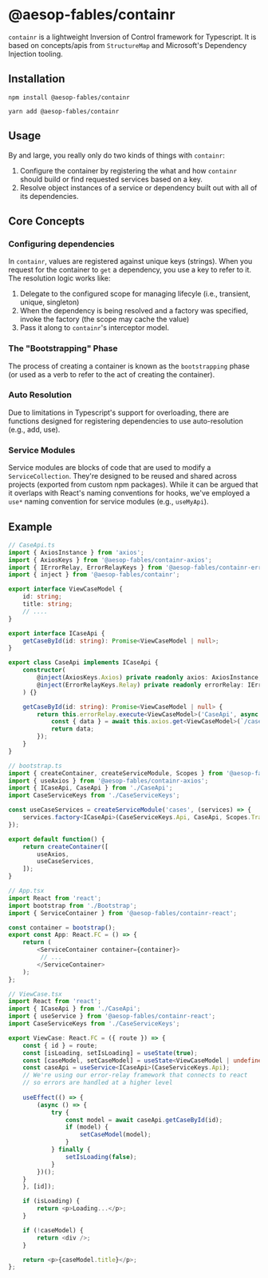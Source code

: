 # @aesop-fables/containr

`containr` is a lightweight Inversion of Control framework for Typescript. It is based on concepts/apis from `StructureMap` and Microsoft's Dependency Injection tooling.

## Installation
```
npm install @aesop-fables/containr
```
```
yarn add @aesop-fables/containr
```

## Usage
By and large, you really only do two kinds of things with `containr`:

1. Configure the container by registering the what and how `containr` should build or find requested services based on a key.
2. Resolve object instances of a service or dependency built out with all of its dependencies.

## Core Concepts

### Configuring dependencies
In `containr`, values are registered against unique keys (strings). When you request for the container to `get` a dependency, you use a key to refer to it. The resolution logic works like:

1. Delegate to the configured scope for managing lifecyle (i.e., transient, unique, singleton)
2. When the dependency is being resolved and a factory was specified, invoke the factory (the scope may cache the value)
3. Pass it along to `containr`'s interceptor model. 

### The "Bootstrapping" Phase
The process of creating a container is known as the `bootstrapping` phase (or used as a verb to refer to the act of creating the container). 

### Auto Resolution
Due to limitations in Typescript's support for overloading, there are functions
designed for registering dependencies to use auto-resolution (e.g., add, use).

### Service Modules
Service modules are blocks of code that are used to modify a `ServiceCollection`. They're designed to be reused and shared across projects (exported from custom npm packages). While it can be argued that it overlaps with React's naming conventions for hooks, we've employed a `use*` naming convention for service modules (e.g., `useMyApi`).

## Example
```typescript
// CaseApi.ts
import { AxiosInstance } from 'axios';
import { AxiosKeys } from '@aesop-fables/containr-axios';
import { IErrorRelay, ErrorRelayKeys } from '@aesop-fables/containr-error-relay';
import { inject } from '@aesop-fables/containr';

export interface ViewCaseModel {
    id: string;
    title: string;
    // ....
}

export interface ICaseApi {
    getCaseById(id: string): Promise<ViewCaseModel | null>;
}

export class CaseApi implements ICaseApi {
    constructor(
        @inject(AxiosKeys.Axios) private readonly axios: AxiosInstance,
        @inject(ErrorRelayKeys.Relay) private readonly errorRelay: IErrorRelay,
    ) {}

    getCaseById(id: string): Promise<ViewCaseModel | null> {
        return this.errorRelay.execute<ViewCaseModel>('CaseApi', async () => {
            const { data } = await this.axios.get<ViewCaseModel>(`/cases/${id}`);
            return data;
        });
    }
}

// bootstrap.ts
import { createContainer, createServiceModule, Scopes } from '@aesop-fables/containr';
import { useAxios } from '@aesop-fables/containr-axios';
import { ICaseApi, CaseApi } from './CaseApi';
import CaseServiceKeys from './CaseServiceKeys';

const useCaseServices = createServiceModule('cases', (services) => {
    services.factory<ICaseApi>(CaseServiceKeys.Api, CaseApi, Scopes.Transient);
});

export default function() {
    return createContainer([
        useAxios,
        useCaseServices,
    ]);
}

// App.tsx
import React from 'react';
import bootstrap from './Bootstrap';
import { ServiceContainer } from '@aesop-fables/containr-react';

const container = bootstrap();
export const App: React.FC = () => {
    return (
        <ServiceContainer container={container}>
         // ...
        </ServiceContainer>
    );
};

// ViewCase.tsx
import React from 'react';
import { ICaseApi } from './CaseApi';
import { useService } from '@aesop-fables/containr-react';
import CaseServiceKeys from './CaseServiceKeys';

export ViewCase: React.FC = ({ route }) => {
    const { id } = route;
    const [isLoading, setIsLoading] = useState(true);
    const [caseModel, setCaseModel] = useState<ViewCaseModel | undefined>(undefined);
    const caseApi = useService<ICaseApi>(CaseServiceKeys.Api);
    // We're using our error-relay framework that connects to react
    // so errors are handled at a higher level
    
    useEffect(() => {
        (async () => {
            try {
                const model = await caseApi.getCaseById(id);
                if (model) {
                    setCaseModel(model);
                }
            } finally {
                setIsLoading(false);
            }
        })();
    }
    }, [id]);

    if (isLoading) {
        return <p>Loading...</p>;
    }

    if (!caseModel) {
        return <div />;
    }

    return <p>{caseModel.title}</p>;
};
```

